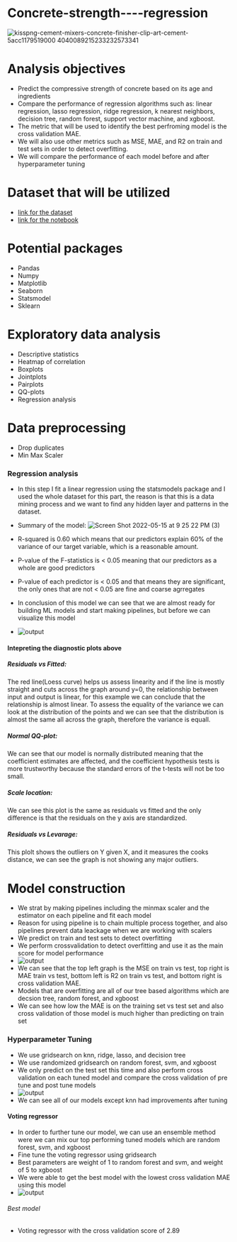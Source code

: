 # Concrete-strength----regression
![kisspng-cement-mixers-concrete-finisher-clip-art-cement-5acc1179519000 4040089215233232573341](https://user-images.githubusercontent.com/79353291/168522077-25f1c007-5c9b-4c09-b385-e4f4cb77849d.jpg)

# Analysis objectives
* Predict the compressive strength of concrete based on its age and ingredients
* Compare the performance of regression algorithms such as: linear regression, lasso regression, ridge regression, k nearest neighbors, decision tree, random forest, support vector machine, and xgboost.
* The metric that will be used to identify the best perfroming model is the cross validation MAE.
* We will also use other metrics such as MSE, MAE, and R2 on train and test sets in order to detect overfitting.
* We will compare the performance of each model before and after hyperparameter tuning
# Dataset that will be utilized
* [link for the dataset](https://archive.ics.uci.edu/ml/datasets/concrete+compressive+strength)
* [link for the notebook](https://github.com/raminstad/Concrete-strength----regression/blob/main/Final.ipynb)
# Potential packages
* Pandas
* Numpy
* Matplotlib
* Seaborn
* Statsmodel
* Sklearn
# Exploratory data analysis
* Descriptive statistics
* Heatmap of correlation
* Boxplots
* Jointplots
* Pairplots
* QQ-plots
* Regression analysis
# Data preprocessing
* Drop duplicates
* Min Max Scaler
### Regression analysis
* In this step I fit a linear regression using the statsmodels package and I used the whole dataset for this part, the reason is that this is a data mining process and we want to find any hidden layer and patterns in the dataset.
* Summary of the model:
![Screen Shot 2022-05-15 at 9 25 22 PM (3)](https://user-images.githubusercontent.com/79353291/168519678-8e2a7d10-5b54-4806-928e-492284ccf7ae.png)

* R-squared is 0.60 which means that our predictors explain 60% of the variance of our target variable, which is a reasonable amount.
* P-value of the F-statistics is < 0.05 meaning that our predictors as a whole are good predictors
* P-value of each predictor is < 0.05 and that means they are significant, the only ones that are not < 0.05 are fine and coarse agrregates
* In conclusion of this model we can see that we are almost ready for building ML models and start making pipelines, but before we can visualize this model
*  ![output](https://user-images.githubusercontent.com/79353291/168520160-420e7ac8-5f25-4c8f-a0fb-fd432f9fd576.png)
#### Intepreting the diagnostic plots above
##### Residuals vs Fitted:
The red line(Loess curve) helps us assess linearity and if the line is mostly straight and cuts across the graph around y=0, the relationship between input and output is linear, for this example we can conclude that the relationship is almost linear.
To assess the equality of the variance we can look at the distribution of the points and we can see that the distribution is almost the same all across the graph, therefore the variance is equall.
<br>
##### Normal QQ-plot:
We can see that our model is normally distributed meaning that the coefficient estimates are affected, and the coefficient hypothesis tests is more trustworthy because the standard errors of the t-tests will not be too small.
<br>
##### Scale location:
We can see this plot is the same as residuals vs fitted and the only difference is that the residuals on the y axis are standardized.
<br>
##### Residuals vs Levarage:
This plolt shows the outliers on Y given X, and it measures the cooks distance, we can see the graph is not showing any major outliers.

# Model construction
* We strat by making pipelines including the minmax scaler and the estimator on each pipeline and fit each model
* Reason for using pipeline is to chain multiple process together, and also pipelines prevent data leackage when we are working with scalers
* We predict on train and test sets to detect overfitting
* We perform crossvalidation to detect overfitting and use it as the main score for model performance
* ![output](https://user-images.githubusercontent.com/79353291/168520717-c298cd21-c715-414e-95ea-cab2f384cf7b.png)
* We can see that the top left graph is the MSE on train vs test, top right is MAE train vs test, bottom left is R2 on train vs test, and bottom right is cross validation MAE.
* Models that are overfitting are all of our tree based algorithms which are decsion tree, random forest, and xgboost
* We can see how low the MAE is on the training set vs test set and also cross validation of those model is much higher than predicting on train set
### Hyperparameter Tuning
* We use gridsearch on knn, ridge, lasso, and decision tree
* We use randomized gridsearch on random forest, svm, and xgboost
* We only predict on the test set this time and also perform cross validation on each tuned model and compare the cross validation of pre tune and post tune models
* ![output](https://user-images.githubusercontent.com/79353291/168521270-9dc17dff-6fa4-4d32-8050-964145bfeaa9.png)
* We can see all of our models except knn had improvements after tuning
#### Voting regressor 
* In order to further tune our model, we can use an ensemble method were we can mix our top performing tuned models which are random forest, svm, and xgboost
*  Fine tune the voting regressor using gridsearch
*  Best parameters are weight of 1 to random forest and svm, and weight of 5 to xgboost
*  We were able to get the best model with the lowest cross validation MAE using this model
* ![output](https://user-images.githubusercontent.com/79353291/168521662-57a51635-0e61-4c08-ab3b-2c83bd66542a.png)
###### Best model
* Voting regressor with the cross validation score of 2.89
